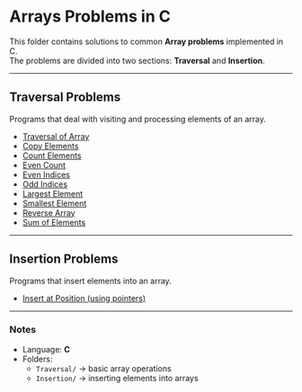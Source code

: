 # Arrays Problems in C  

This folder contains solutions to common **Array problems** implemented in C.  
The problems are divided into two sections: **Traversal** and **Insertion**.  

---

## Traversal Problems  
Programs that deal with visiting and processing elements of an array.  

- [Traversal of Array](Arrays/Traversal/traversal.c)  
- [Copy Elements](./Traversal/copyElements.c)  
- [Count Elements](./Traversal/countElements.c)  
- [Even Count](./Traversal/evenCount.c)  
- [Even Indices](./Traversal/evenIndeces.c)  
- [Odd Indices](./Traversal/oddIndeces.c)  
- [Largest Element](./Traversal/largestElement.c)  
- [Smallest Element](./Traversal/smallestElement.c)  
- [Reverse Array](./Traversal/reverse.c)  
- [Sum of Elements](./Traversal/sum.c)  

---

## Insertion Problems  
Programs that insert elements into an array.  

- [Insert at Position (using pointers)](./Insertion/1insertion.c)  

---

### Notes  
- Language: **C**  
- Folders:  
  - `Traversal/` → basic array operations  
  - `Insertion/` → inserting elements into arrays  
